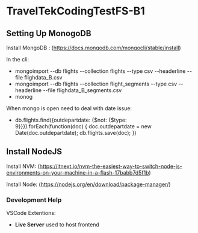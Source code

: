 # TravelTekCodingTestFS-B1

## Setting Up MonogoDB
 
Install MongoDB : (https://docs.mongodb.com/mongocli/stable/install)

In the cli:
- mongoimport --db flights --collection flights --type csv --headerline --file flighdata_B.csv
- mongoimport --db flights --collection flight_segments --type csv --headerline --file flighdata_B_segments.csv
- monog

When mongo is open need to deal with date issue:
- db.flights.find({outdepartdate: {$not: {$type: 9}}}).forEach(function(doc) { doc.outdepartdate = new Date(doc.outdepartdate); db.flights.save(doc); })

## Install NodeJS

Install NVM: (https://itnext.io/nvm-the-easiest-way-to-switch-node-js-environments-on-your-machine-in-a-flash-17babb7d5f1b)

Install Node: (https://nodejs.org/en/download/package-manager/)

### Development Help

VSCode Extentions: 
- **Live Server** used to host frontend

